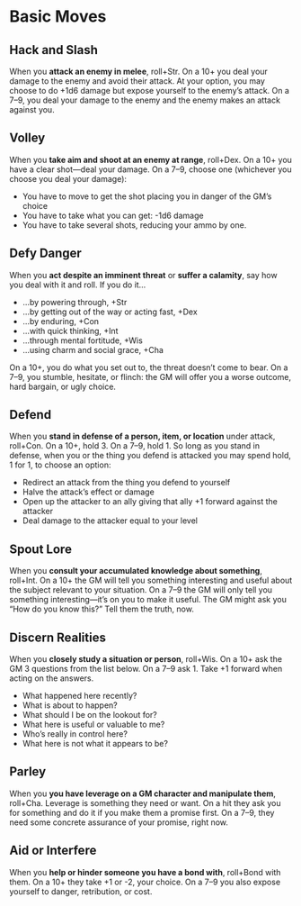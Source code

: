 # Basic Moves

## Hack and Slash

When you **attack an enemy in melee**, roll+Str. On a 10+ you deal your damage
to the enemy and avoid their attack. At your option, you may choose to do +1d6
damage but expose yourself to the enemy’s attack. On a 7–9, you deal your
damage to the enemy and the enemy makes an attack against you.

## Volley

When you **take aim and shoot at an enemy at range**, roll+Dex. On a 10+ you
have a clear shot—deal your damage. On a 7–9, choose one \(whichever you
choose you deal your damage\):

  * You have to move to get the shot placing you in danger of the GM’s choice
  * You have to take what you can get: -1d6 damage
  * You have to take several shots, reducing your ammo by one.

## Defy Danger

When you **act despite an imminent threat** or **suffer a calamity**, say how
you deal with it and roll. If you do it…

  * …by powering through, +Str
  * …by getting out of the way or acting fast, +Dex
  * …by enduring, +Con
  * …with quick thinking, +Int
  * …through mental fortitude, +Wis
  * …using charm and social grace, +Cha

On a 10+, you do what you set out to, the threat doesn’t come to bear. On a
7–9, you stumble, hesitate, or flinch: the GM will offer you a worse outcome,
hard bargain, or ugly choice.

## Defend

When you **stand in defense of a person, item, or location** under attack,
roll+Con. On a 10+, hold 3. On a 7–9, hold 1. So long as you stand in defense,
when you or the thing you defend is attacked you may spend hold, 1 for 1, to
choose an option:

  * Redirect an attack from the thing you defend to yourself
  * Halve the attack’s effect or damage
  * Open up the attacker to an ally giving that ally +1 forward against the attacker
  * Deal damage to the attacker equal to your level

## Spout Lore

When you **consult your accumulated knowledge about something**, roll+Int. On
a 10+ the GM will tell you something interesting and useful about the subject
relevant to your situation. On a 7–9 the GM will only tell you something
interesting—it’s on you to make it useful. The GM might ask you “How do you
know this?” Tell them the truth, now.

## Discern Realities

When you **closely study a situation or person**, roll+Wis. On a 10+ ask the
GM 3 questions from the list below. On a 7–9 ask 1. Take +1 forward when
acting on the answers.

  * What happened here recently?
  * What is about to happen?
  * What should I be on the lookout for?
  * What here is useful or valuable to me?
  * Who’s really in control here?
  * What here is not what it appears to be?

## Parley

When you **you have leverage on a GM character and manipulate them**,
roll+Cha. Leverage is something they need or want. On a hit they ask you for
something and do it if you make them a promise first. On a 7–9, they need some
concrete assurance of your promise, right now.

## Aid or Interfere

When you **help or hinder someone you have a bond with**, roll+Bond with them.
On a 10+ they take +1 or -2, your choice. On a 7–9 you also expose yourself to
danger, retribution, or cost.